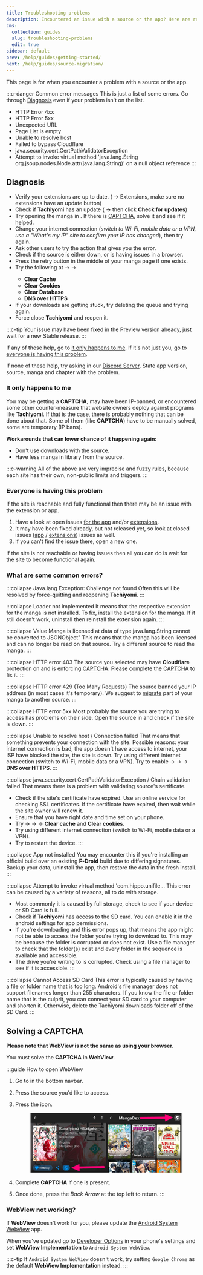 ```yaml
---
title: Troubleshooting problems
description: Encountered an issue with a source or the app? Here are resources to help you troubleshoot it.
cms:
  collection: guides
  slug: troubleshooting-problems
  edit: true
sidebar: default
prev: /help/guides/getting-started/
next: /help/guides/source-migration/
---
```


This page is for when you encounter a problem with a source or the app.

:::c-danger Common error messages
This is just a list of some errors. Go through [Diagnosis](#diagnosis) even if your problem isn't on the list.
- HTTP Error 4xx
- HTTP Error 5xx
- Unexpected URL
- Page List is empty
- Unable to resolve host
- Failed to bypass Cloudflare
- java.security.cert.CertPathValidatorException
- Attempt to invoke virtual method 'java.lang.String org.jsoup.nodes.Node.attr(java.lang.String)' on a null object reference
:::

## Diagnosis
* Verify your extensions are up to date. (<Navigation item="browse"/> → Extensions, make sure no extensions have an update button)
* Check if **Tachiyomi** has an update (<Navigation item="more"/> → <Navigation item="about"/> then click **Check for updates**)
* Try opening the manga in <Navigation item="webview"/>. If there is [CAPTCHA](#solving-a-captcha), solve it and see if it helped.
* Change your internet connection (*switch to Wi-Fi, mobile data or a VPN, use a "What's my IP" site to confirm your IP has changed*), then try again.
* Ask other users to try the action that gives you the error.
* Check if the source is either down, or is having issues in a browser.
* Press the retry button in the middle of your manga page if one exists.
* Try the following at <Navigation item="more"/> → <Navigation item="settings"/> → <Navigation item="settings_advanced"/>
  * **Clear Cache**
  * **Clear Cookies**
  * **Clear Database**
  * **DNS over HTTPS**
* If your downloads are getting stuck, try deleting the queue and trying again.
* Force close **Tachiyomi** and reopen it.

:::c-tip
Your issue may have been fixed in the Preview version already, just wait for a new Stable release.
:::

If any of these help, go to [it only happens to me](#it-only-happens-to-me).
If it's not just you, go to [everyone is having this problem](#everyone-is-having-this-problem).

If none of these help, try asking in our [Discord Server](https://discord.gg/tachiyomi). State app version, source, manga and chapter with the problem.

### It only happens to me
You may be getting a **CAPTCHA**, may have been IP-banned, or encountered some other counter-measure that website owners deploy against programs like **Tachiyomi**. If that is the case, there is probably nothing that can be done about that. Some of them (like **CAPTCHA**) have to be manually solved, some are temporary (IP bans).

**Workarounds that can lower chance of it happening again:**
* Don't use downloads with the source.
* Have less manga in library from the source.

:::c-warning
All of the above are very imprecise and fuzzy rules, because each site has their own, non-public limits and triggers.
:::

### Everyone is having this problem
If the site is reachable and fully functional then there may be an issue with the extension or app.
1. Have a look at open issues [for the app](https://github.com/tachiyomiorg/tachiyomi/issues) and/or [extensions](https://github.com/tachiyomiorg/tachiyomi-extensions/issues).
1. It may have been fixed already, but not released yet, so look at closed issues ([app](https://github.com/tachiyomiorg/tachiyomi/issues?q=is%3Aissue+is%3Aclosed) / [extensions](https://github.com/tachiyomiorg/tachiyomi-extensions/issues?q=is%3Aissue+is%3Aclosed)) issues as well.
1. If you can't find the issue there, open a new one.

If the site is not reachable or having issues then all you can do is wait for the site to become functional again.

### What are some common errors?


:::collapse Java.lang Exception: Challenge not found
Often this will be resolved by force-quitting and reopening **Tachiyomi**.
:::

:::collapse Loader not implemented
It means that the respective extension for the manga is not installed. To fix, install the extension for the manga. If it still doesn't work, uninstall then reinstall the extension again.
:::

:::collapse Value Manga is licensed at data of type java.lang.String cannot be converted to JSONObject"
This means that the manga has been licensed and can no longer be read on that source. Try a different source to read the manga.
:::

:::collapse HTTP error 403
The source you selected may have **Cloudflare** protection on and is enforcing [CAPTCHA](#solving-a-captcha). Please complete the [CAPTCHA](#solving-a-captcha) to fix it.
:::

:::collapse HTTP error 429 (Too Many Requests)
The source banned your IP address (in most cases it's temporary). We suggest to [migrate](./source-migration.md) part of your manga to another source.
:::

:::collapse HTTP error 5xx
Most probably the source you are trying to access has problems on their side. Open the source in <Navigation item="webview"/> and check if the site is down.
:::

:::collapse Unable to resolve host / Connection failed
That means that something prevents your connection with the site. Possible reasons: your internet connection is bad, the app doesn't have access to internet, your ISP have blocked the site, the site is down. Try using different internet connection (switch to Wi-Fi, mobile data or a VPN). Try to enable <Navigation item="more"/> → <Navigation item="settings"/> → <Navigation item="settings_advanced"/> → **DNS over HTTPS**.
:::

:::collapse java.security.cert.CertPathValidatorException / Chain validation failed
That means there is a problem with validating source's sertificate.

- Check if the site's certificate have expired. Use an online service for checking SSL certificates. If the certificate have expired, then wait while the site owner will renew it.
- Ensure that you have right date and time set on your phone.
- Try <Navigation item="more"/> → <Navigation item="settings"/> → <Navigation item="settings_advanced"/> → **Clear cache** and **Clear cookies**.
- Try using different internet connection (switch to Wi-Fi, mobile data or a VPN).
- Try to restart the device.
:::

:::collapse App not installed
You may encounter this if you're installing an official build over an existing **F-Droid** build due to differing signatures.
Backup your data, uninstall the app, then restore the data in the fresh install.
:::

:::collapse Attempt to invoke virtual method 'com.hippo.unifile...
This error can be caused by a variety of reasons, all to do with storage.

- Most commonly it is caused by full storage, check to see if your device or SD Card is full.
- Check if **Tachiyomi** has access to the SD card. You can enable it in the android settings for app permissions.
- If you're downloading and this error pops up, that means the app might not be able to access the folder you're trying to download to. This may be because the folder is corrupted or does not exist. Use a file manager to check that the folder(s) exist and every folder in the sequence is available and accessible.
- The drive you're writing to is corrupted. Check using a file manager to see if it is accessible.
:::

:::collapse Cannot Access SD Card
This error is typically caused by having a file or folder name that is too long. Android's file manager does not support filenames longer than 255 characters. If you know the file or folder name that is the culprit, you can connect your SD card to your computer and shorten it. Otherwise, delete the Tachiyomi downloads folder off of the SD Card.
:::

## Solving a CAPTCHA

**Please note that WebView is not the same as using your browser.**

You must solve the **CAPTCHA** in **WebView**.

:::guide How to open WebView
1. Go to <Navigation item="browse"/> in the bottom navbar.
1. Press the source you'd like to access.
1. Press the <Navigation item="webview"/> icon.

	<figure class="centered">
		<img class="zoomable" src="/assets/guides_webview-open.jpg">
	</figure>

2. Complete **CAPTCHA** if one is present.
3. Once done, press the *Back Arrow* at the top left to return.
:::

### WebView not working?
If **WebView** doesn't work for you, please update the [Android System WebView](https://play.google.com/store/apps/details?id=com.google.android.WebView) app.

When you've updated go to [Developer Options](https://developer.android.com/studio/debug/dev-options) in your phone's settings and set **WebView Implementation** to `Android System WebView`.

:::c-tip
If `Android System WebView` doesn't work, try setting `Google Chrome` as the default **WebView Implementation** instead.
:::

